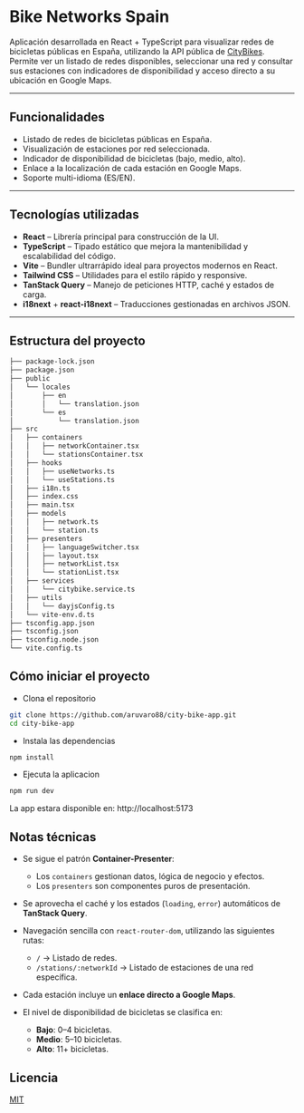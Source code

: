 # Bike Networks Spain

Aplicación desarrollada en React + TypeScript para visualizar redes de bicicletas públicas en España, utilizando la API pública de [CityBikes](https://api.citybik.es/v2/). Permite ver un listado de redes disponibles, seleccionar una red y consultar sus estaciones con indicadores de disponibilidad y acceso directo a su ubicación en Google Maps.

---

## Funcionalidades

- Listado de redes de bicicletas públicas en España.
- Visualización de estaciones por red seleccionada.
- Indicador de disponibilidad de bicicletas (bajo, medio, alto).
- Enlace a la localización de cada estación en Google Maps.
- Soporte multi-idioma (ES/EN).

---

## Tecnologías utilizadas

- **React** – Librería principal para construcción de la UI.
- **TypeScript** – Tipado estático que mejora la mantenibilidad y escalabilidad del código.
- **Vite** – Bundler ultrarrápido ideal para proyectos modernos en React.
- **Tailwind CSS** – Utilidades para el estilo rápido y responsive.
- **TanStack Query** – Manejo de peticiones HTTP, caché y estados de carga.
- **i18next** + **react-i18next** – Traducciones gestionadas en archivos JSON.

---

## Estructura del proyecto

```bash
├── package-lock.json
├── package.json
├── public
│   └── locales
│       ├── en
│       │   └── translation.json
│       └── es
│           └── translation.json
├── src
│   ├── containers
│   │   ├── networkContainer.tsx
│   │   └── stationsContainer.tsx
│   ├── hooks
│   │   ├── useNetworks.ts
│   │   └── useStations.ts
│   ├── i18n.ts
│   ├── index.css
│   ├── main.tsx
│   ├── models
│   │   ├── network.ts
│   │   └── station.ts
│   ├── presenters
│   │   ├── languageSwitcher.tsx
│   │   ├── layout.tsx
│   │   ├── networkList.tsx
│   │   └── stationList.tsx
│   ├── services
│   │   └── citybike.service.ts
│   ├── utils
│   │   └── dayjsConfig.ts
│   └── vite-env.d.ts
├── tsconfig.app.json
├── tsconfig.json
├── tsconfig.node.json
└── vite.config.ts
```

## Cómo iniciar el proyecto

- Clona el repositorio

```bash
git clone https://github.com/aruvaro88/city-bike-app.git
cd city-bike-app
```

- Instala las dependencias

```bash
npm install
```

- Ejecuta la aplicacion

```bash
npm run dev
```

La app estara disponible en: http://localhost:5173

## Notas técnicas

- Se sigue el patrón **Container-Presenter**:

  - Los `containers` gestionan datos, lógica de negocio y efectos.
  - Los `presenters` son componentes puros de presentación.

- Se aprovecha el caché y los estados (`loading`, `error`) automáticos de **TanStack Query**.

- Navegación sencilla con `react-router-dom`, utilizando las siguientes rutas:

  - `/` → Listado de redes.
  - `/stations/:networkId` → Listado de estaciones de una red específica.

- Cada estación incluye un **enlace directo a Google Maps**.

- El nivel de disponibilidad de bicicletas se clasifica en:
  - **Bajo**: 0–4 bicicletas.
  - **Medio**: 5–10 bicicletas.
  - **Alto**: 11+ bicicletas.

## Licencia

[MIT](https://choosealicense.com/licenses/mit/)
